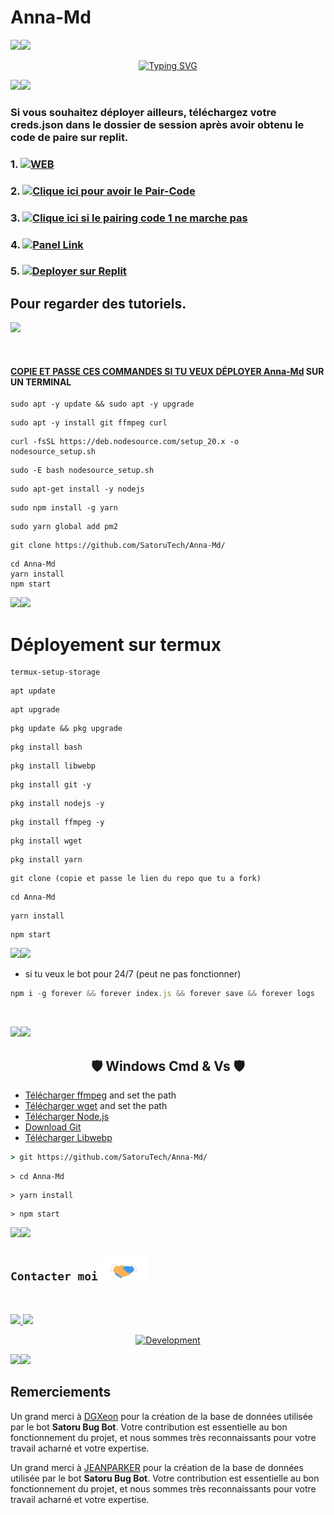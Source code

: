 # Anna-Md
   <a><img src='https://i.imgur.com/LyHic3i.gif'/></a><a><img src='https://i.imgur.com/LyHic3i.gif'/></a>
<p align="center">

<p align="center">
  <a href="https://git.io/typing-svg"><img src="https://readme-typing-svg.demolab.com?font=EB+Garamond&weight=800&size=28&duration=4000&pause=1000&random=false&width=435&lines=+Anna-Md;WHATSAPP+CRASH+x+BUG+BOT;DEVELOPPER+PAR+SatoruTech" alt="Typing SVG" /></a>
</p>
<a><img src='https://i.imgur.com/LyHic3i.gif'/></a><a><img src='https://i.imgur.com/LyHic3i.gif'/></a>

### Si vous souhaitez déployer ailleurs, téléchargez votre creds.json dans le dossier de session après avoir obtenu le code de paire sur replit.

### 1. <a href="https://github.com/SatoruTech/Anna-Md/fork"><img title="WEB" src="https://img.shields.io/badge/Fork Anna-Md?color=black&style=for-the-badge&logo=stackshare"></a>
### 2. <a href="https://replit.com/@SatoruTech/SatoruTech-Pair-Code?v=1"><img src="https://img.shields.io/badge/PAIR_CODE-green" alt="Clique ici pour avoir le Pair-Code" width="90"></a>
### 3. <a href="https://replit.com/@SatoruTech/SatoruTech-Pair-Code?v=1"><img src="https://img.shields.io/badge/PAIR_CODE-orange" alt="Clique ici si le pairing code 1 ne marche pas" width="90"></a>
### 4. <a href='https://solarhosting.cc/' target="_blank"><img alt='Panel Link' src='https://img.shields.io/badge/-DEPLOYER%20SUR%20PANEL-pink?style=for-the-badge&logo=Cloudflare&logoColor=white'/></a>
### 5. <a href='https://replit.com/@SatoruTech/Anna-Md' target="_blank"><img alt='Deployer sur Replit' src='https://img.shields.io/badge/-DEPLOYER SUR REPLIT-orange?style=for-the-badge&logo=replit&logoColor=white'/></a>  

## Pour regarder des tutoriels.
<a href="https://www.youtube.com/@SatoruTech"><img src="https://img.shields.io/badge/Subscribe-ff0000?style=for-the-badge&logo=youtube&logoColor=ff000000&link=https://www.youtube.com/@SatoruTech" /><br>


</br>

#### COPIE ET PASSE CES COMMANDES SI TU VEUX DÉPLOYER  [Anna-Md](https://github.com/SatoruTech/Anna-Md/) SUR UN TERMINAL 
```
sudo apt -y update && sudo apt -y upgrade
```
```
sudo apt -y install git ffmpeg curl
```
```
curl -fsSL https://deb.nodesource.com/setup_20.x -o nodesource_setup.sh
```
```
sudo -E bash nodesource_setup.sh
```
```
sudo apt-get install -y nodejs
```
```
sudo npm install -g yarn
```
```
sudo yarn global add pm2
```
```
git clone https://github.com/SatoruTech/Anna-Md/  
```
```
cd Anna-Md
yarn install 
npm start
```
 

<a><img src='https://i.imgur.com/LyHic3i.gif'/></a><a><img src='https://i.imgur.com/LyHic3i.gif'/></a>
# Déployement sur termux
```
termux-setup-storage
```
```
apt update
```
```
apt upgrade
```
```
pkg update && pkg upgrade
```
```
pkg install bash
```
```
pkg install libwebp
```
```
pkg install git -y
```
```
pkg install nodejs -y
```
```
pkg install ffmpeg -y 
```
```
pkg install wget
```
```
pkg install yarn
```
```
git clone (copie et passe le lien du repo que tu a fork) 
```
```
cd Anna-Md
```
```
yarn install
```
```
npm start
```
<a><img src='https://i.imgur.com/LyHic3i.gif'/></a><a><img src='https://i.imgur.com/LyHic3i.gif'/></a>
- si tu veux le bot pour  24/7 (peut ne pas fonctionner) 
```js
npm i -g forever && forever index.js && forever save && forever logs
```
<br>

<a><img src='https://i.imgur.com/LyHic3i.gif'/></a><a><img src='https://i.imgur.com/LyHic3i.gif'/></a>
<br>
<h2 align="center"> 🛡️ Windows Cmd & Vs 🛡️ </h2>

- [Télécharger ffmpeg](https://ffmpeg.org/download.html#build-windows) and set the path
- [Télécharger wget](https://eternallybored.org/misc/wget/releases/) and set the path
- [Télécharger Node.js](https://nodejs.org/en/download/)
- [Download Git](https://git-scm.com/downloads)
- [Télécharger Libwebp](https://developers.google.com/speed/webp/download)

```cmd
> git https://github.com/SatoruTech/Anna-Md/
```
```
> cd Anna-Md
```
```
> yarn install
```
```
> npm start
```
<a><img src='https://i.imgur.com/LyHic3i.gif'/></a><a><img src='https://i.imgur.com/LyHic3i.gif'/></a>

## ```Contacter moi```<img src="https://github.com/0xAbdulKhalid/0xAbdulKhalid/raw/main/assets/mdImages/handshake.gif" width ="80"></h1> 
 <br> 
<p align="center">

<a href="https://whatsapp.com/channel/0029Vanj84h6rsQmGlOrMz1X"><img src="https://img.shields.io/badge/Join Official Channel-25D366?style=for-the-badge&logo=whatsapp&logoColor=white" />
<a href="https://www.youtube.com/@SatoruTech"><img src="https://img.shields.io/badge/Subscribe-ff0000?style=for-the-badge&logo=youtube&logoColor=ff000000&link=https://www.youtube.com/@SatoruTech" /><br>
<p align="center">
<img alt="Development" width="250" src="https://media2.giphy.com/media/W9tBvzTXkQopi/giphy.gif?cid=6c09b952xu6syi1fyqfyc04wcfk0qvqe8fd7sop136zxfjyn&ep=v1_internal_gif_by_id&rid=giphy.gif&ct=g" /> </p>
<a><img src='https://i.imgur.com/LyHic3i.gif'/></a><a><img src='https://i.imgur.com/LyHic3i.gif'/></a>

## Remerciements

Un grand merci à [DGXeon](https://github.com/DGXeon) pour la création de la base de données utilisée par le bot **Satoru Bug Bot**. Votre contribution est essentielle au bon fonctionnement du projet, et nous sommes très reconnaissants pour votre travail acharné et votre expertise.

Un grand merci à [JEANPARKER](https://github.com/JEANPARKER100/) pour la création de la base de données utilisée par le bot **Satoru Bug Bot**. Votre contribution est essentielle au bon fonctionnement du projet, et nous sommes très reconnaissants pour votre travail acharné et votre expertise.
